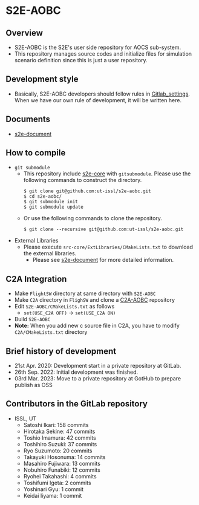 # S2E-AOBC
## Overview

- S2E-AOBC is the S2E's user side repository for AOCS sub-system.
- This repository manages source codes and initialize files for simulation scenario definition since this is just a user repository. 

## Development style

- Basically, S2E-AOBC developers should follow rules in [Gitlab_settings](https://gitlab.com/ut_issl/documents/gitlab_settings). When we have our own rule of development, it will be written here.

## Documents

- [s2e-document](https://github.com/ut-issl/s2e-documents)

## How to compile

- `git submodule`
  - This repository include [s2e-core](https://github.com/ut-issl/s2e-core) with `gitsubmodule`. Please use the following commands to construct the directory.
    ```
    $ git clone git@github.com:ut-issl/s2e-aobc.git
    $ cd s2e-aobc/
    $ git submodule init
    $ git submodule update
    ```
  - Or use the following commands to clone the repository.
    ```
    $ git clone --recursive git@github.com:ut-issl/s2e-aobc.git
    ```
- External Libraries
  - Please execute `src-core/ExtLibraries/CMakeLists.txt` to download the external libraries.
    - Please see [s2e-document](https://github.com/ut-issl/s2e-documents) for more detailed information.

## C2A Integration

- Make `FlightSW` directory at same directory with `S2E-AOBC`
- Make `C2A` directory in `FlighSW` and clone a [C2A-AOBC](https://github.com/ut-issl/c2a-aobc) repository
- Edit `S2E-AOBC/CMakeLists.txt` as follows
  - `set(USE_C2A OFF)` -> `set(USE_C2A ON)`
- Build `S2E-AOBC`
- **Note:** When you add new c source file in C2A, you have to modify `C2A/CMakeLists.txt` directory

## Brief history of development
- 21st Apr. 2020: Development start in a private repository at GitLab.
- 26th Sep. 2022: Initial development was finished.
- 03rd Mar. 2023: Move to a private repository at GotHub to prepare publish as OSS

## Contributors in the GitLab repository
- ISSL, UT
  - Satoshi Ikari: 158 commits
  - Hirotaka Sekine: 47 commits
  - Toshio Imamura: 42 commits
  - Toshihiro Suzuki: 37 commits
  - Ryo Suzumoto: 20 commits
  - Takayuki Hosonuma: 14 commits
  - Masahiro Fujiwara: 13 commits
  - Nobuhiro Funabiki: 12 commits
  - Ryohei Takahashi: 4 commits
  - Toshifumi Igeta: 2 commits
  - Yoshinari Gyu: 1 commit
  - Keidai Iiyama: 1 commit